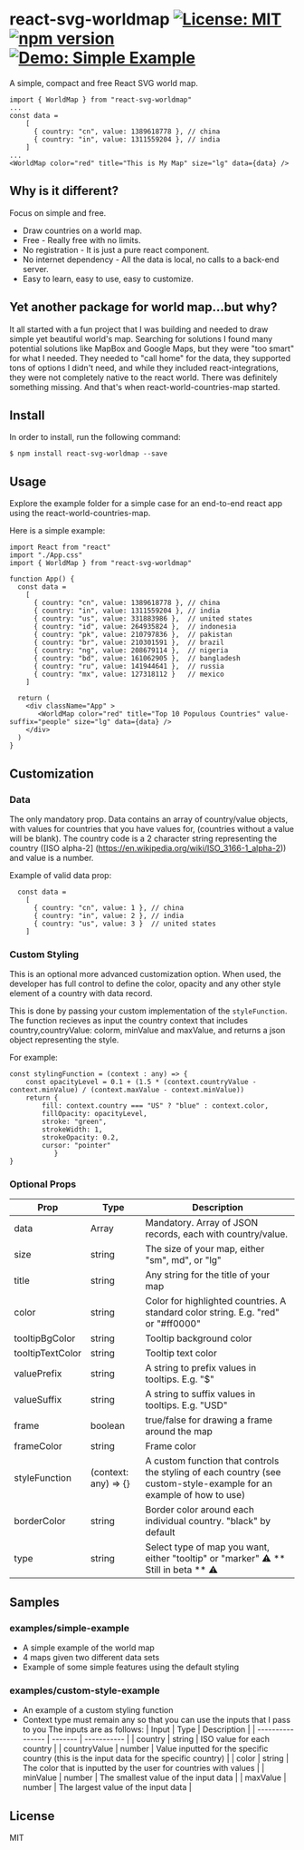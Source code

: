 # react-svg-worldmap [![License: MIT](https://img.shields.io/badge/license-MIT-yellow.svg)](https://opensource.org/licenses/MIT) [![npm version](https://img.shields.io/npm/v/react-svg-worldmap.svg?style=flat)](https://www.npmjs.com/package/react-svg-worldmap) [![Demo: Simple Example](https://img.shields.io/badge/demo-live-red.svg)](https://react-svg-worldmap-simple-example.imfast.io)


A simple, compact and free React SVG world map.

~~~tsx
import { WorldMap } from "react-svg-worldmap"
...
const data =
    [
      { country: "cn", value: 1389618778 }, // china
      { country: "in", value: 1311559204 }, // india
    ]
...
<WorldMap color="red" title="This is My Map" size="lg" data={data} />
~~~

## Why is it different? 
Focus on simple and free. 

* Draw countries on a world map. 
* Free - Really free with no limits. 
* No registration - It is just a pure react component. 
* No internet dependency - All the data is local, no calls to a back-end server. 
* Easy to learn, easy to use, easy to customize. 

## Yet another package for world map...but why?

It all started with a fun project that I was building and needed to draw simple yet beautiful world's map. Searching for solutions I found many potential solutions like MapBox and Google Maps, but they were "too smart" for what I needed. They needed to "call home" for the data, they supported tons of options I didn't need, and while they included react-integrations, they were not completely native to the react world. There was definitely something missing. And that's when react-world-countries-map started. 

## Install

In order to install, run the following command:

~~~
$ npm install react-svg-worldmap --save
~~~

## Usage

Explore the example folder for a simple case for an end-to-end react app using the react-world-countries-map. 

Here is a simple example:

~~~tsx
import React from "react"
import "./App.css"
import { WorldMap } from "react-svg-worldmap"

function App() {
  const data =
    [
      { country: "cn", value: 1389618778 }, // china
      { country: "in", value: 1311559204 }, // india
      { country: "us", value: 331883986 },  // united states
      { country: "id", value: 264935824 },  // indonesia
      { country: "pk", value: 210797836 },  // pakistan
      { country: "br", value: 210301591 },  // brazil
      { country: "ng", value: 208679114 },  // nigeria
      { country: "bd", value: 161062905 },  // bangladesh
      { country: "ru", value: 141944641 },  // russia
      { country: "mx", value: 127318112 }   // mexico
    ]

  return (
    <div className="App" >
       <WorldMap color="red" title="Top 10 Populous Countries" value-suffix="people" size="lg" data={data} />
    </div>
  )
}
~~~

## Customization

### Data
The only mandatory prop. Data contains an array of country/value objects, with values for countries that you have values for, (countries without a value will be blank). The country code is a 2 character string representing the country ([ISO alpha-2] (https://en.wikipedia.org/wiki/ISO_3166-1_alpha-2)) and value is a number.

Example of valid data prop:

~~~tsx
  const data =
    [
      { country: "cn", value: 1 }, // china
      { country: "in", value: 2 }, // india
      { country: "us", value: 3 }  // united states
    ]
~~~

### Custom Styling
This is an optional more advanced customization option. When used, the developer has full control to define the color, opacity and any other style element of a country with data record. 

This is done by passing your custom implementation of the `styleFunction`. The function recieves as input the country context that includes country,countryValue: colorm, minValue and maxValue, and returns a json object representing the style. 

For example: 
~~~tsx
const stylingFunction = (context : any) => {
    const opacityLevel = 0.1 + (1.5 * (context.countryValue - context.minValue) / (context.maxValue - context.minValue))
    return {
        fill: context.country === "US" ? "blue" : context.color, 
        fillOpacity: opacityLevel, 
        stroke: "green", 
        strokeWidth: 1, 
        strokeOpacity: 0.2, 
        cursor: "pointer" 
           }
}
~~~

### Optional Props

| Prop             | Type    | Description |
| ---------------- | ------- | ----------- |
| data             | Array   | Mandatory. Array of JSON records, each with country/value. |
| size             | string  | The size of your map, either "sm", md", or "lg" |
| title            | string  | Any string for the title of your map |
| color            | string  | Color for highlighted countries. A standard color string. E.g. "red" or "#ff0000" |
| tooltipBgColor   | string  | Tooltip background color |
| tooltipTextColor | string  | Tooltip text color |
| valuePrefix      | string  | A string to prefix values in tooltips. E.g. "$" |
| valueSuffix      | string  | A string to suffix values in tooltips. E.g. "USD" |
| frame            | boolean | true/false for drawing a frame around the map |
| frameColor       | string  | Frame color |
| styleFunction    | (context: any) => {}  | A custom function that controls the styling of each country (see custom-style-example for an example of how to use) |
| borderColor      | string  | Border color around each individual country. "black" by default |
| type             | string  | Select type of map you want, either "tooltip" or "marker" :warning: ** Still in beta ** :warning: |

## Samples

### examples/simple-example
 * A simple example of the world map
 * 4 maps given two different data sets
 * Example of some simple features using the default styling


### examples/custom-style-example
 * An example of a custom styling function
 * Context type must remain any so that you can use the inputs that I pass to you
 The inputs are as follows:
 | Input             | Type    | Description |
 | ---------------- | ------- | ----------- |
 | country      | string | ISO value for each country |
 | countryValue | number | Value inputted for the specific country (this is the input data for the specific country) |
 | color        | string | The color that is inputted by the user for countries with values |
 | minValue     | number | The smallest value of the input data |
 | maxValue     | number | The largest value of the input data |

## License
MIT
